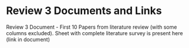 # Review 3 Documents and Links

Review 3 Document - First 10 Papers from literature review (with some columns excluded). Sheet with complete literature survey is present here (link in document)